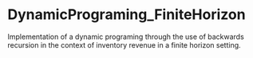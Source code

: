 # DynamicPrograming_FiniteHorizon
Implementation of a dynamic programing through the use of backwards recursion in the context of inventory revenue in a finite horizon setting.
